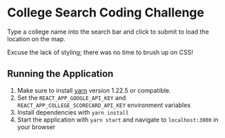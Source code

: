 # College Search Coding Challenge

Type a college name into the search bar and click to submit to load the location on the map.

Excuse the lack of styling; there was no time to brush up on CSS!

## Running the Application

1. Make sure to install [yarn](https://classic.yarnpkg.com/en/docs/install/#mac-stable) version 1.22.5 or compatible.
2. Set the `REACT_APP_GOOGLE_API_KEY` and `REACT_APP_COLLEGE_SCORECARD_API_KEY` environment variables
3. Install dependencies with `yarn install`
4. Start the application with `yarn start` and navigate to `localhost:3000` in your browser
